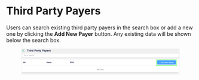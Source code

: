 # Third Party Payers

Users can search existing third party payers in the search box or add a new one by clicking the **Add New Payer** button. Any existing data will be shown below the search box.

<figure><img src="../../.gitbook/assets/image (503).png" alt=""><figcaption></figcaption></figure>
